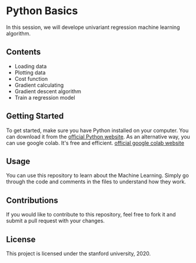 # Python Basics

In this session, we will develope univariant regression machine learning algorithm.

## Contents
- Loading data
- Plotting data
- Cost function
- Gradient calculating
- Gradient descent algorithm
- Train a regression model

## Getting Started
To get started, make sure you have Python installed on your computer. You can download it from the [official Python website](https://www.python.org/).
As an alternative way, you can use google colab. It's free and efficient. [official google colab website](https://colab.research.google.com/)

## Usage
You can use this repository to learn about the Machine Learning. Simply go through the code and comments in the files to understand how they work.

## Contributions
If you would like to contribute to this repository, feel free to fork it and submit a pull request with your changes.

## License
This project is licensed under the stanford university, 2020.
